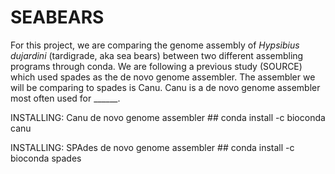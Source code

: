 # SEABEARS

For this project, we are comparing the genome assembly of _Hypsibius dujardini_ (tardigrade, aka sea bears) between two different assembling programs through conda. We are following a previous study (SOURCE) which used spades as the de novo genome assembler. The assembler we will be comparing to spades is Canu. Canu is a de novo genome assembler most often used for ______.

INSTALLING: Canu de novo genome assembler ##
conda install -c bioconda canu

INSTALLING: SPAdes de novo genome assembler ##
conda install -c bioconda spades
